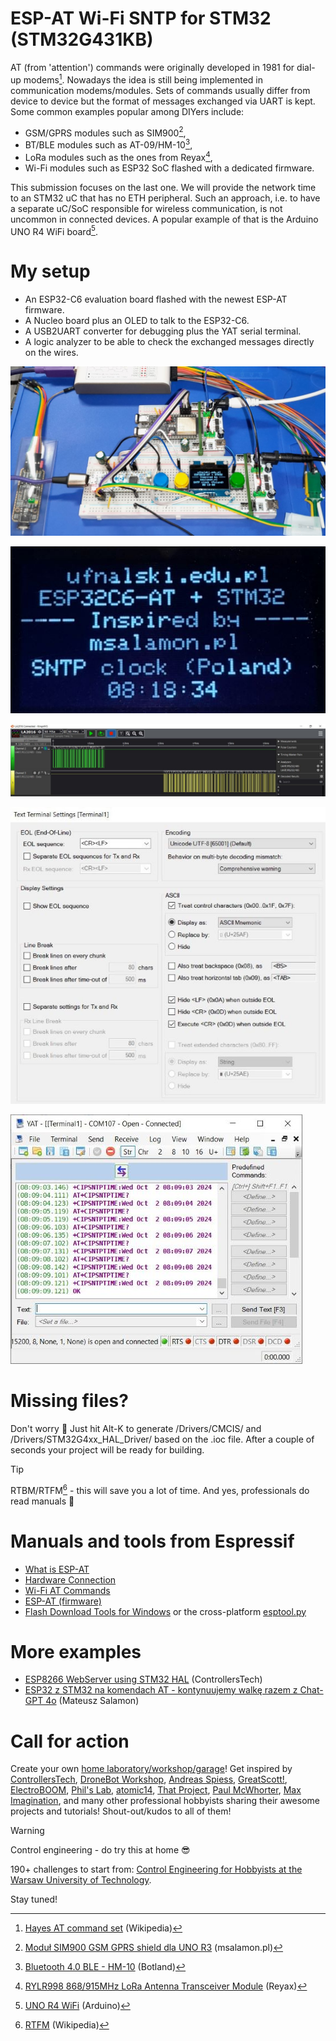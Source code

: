 # ESP-AT Wi-Fi SNTP for STM32 (STM32G431KB)
AT (from 'attention') commands were originally developed in 1981 for dial-up modems[^1]. Nowadays the idea is still being implemented in communication modems/modules. Sets of commands usually differ from device to device but the format of messages exchanged via UART is kept. Some common examples popular among DIYers include:
* GSM/GPRS modules such as SIM900[^2],
* BT/BLE modules such as AT-09/HM-10[^3],
* LoRa modules such as the ones from Reyax[^4],
* Wi-Fi modules such as ESP32 SoC flashed with a dedicated firmware.

This submission focuses on the last one. We will provide the network time to an STM32 uC that has no ETH peripheral. Such an approach, i.e. to have a separate uC/SoC responsible for wireless communication, is not uncommon in connected devices. A popular example of that is the Arduino UNO R4 WiFi board[^5].

[^1]: [Hayes AT command set](https://en.wikipedia.org/wiki/Hayes_AT_command_set) (Wikipedia)
[^2]: [Moduł SIM900 GSM GPRS shield dla UNO R3](https://sklep.msalamon.pl/produkt/modul-sim900-gsm-gprs-shield-dla-uno-r3/) (msalamon.pl)
[^3]: [Bluetooth 4.0 BLE - HM-10](https://botland.com.pl/moduly-bluetooth/8591-modul-bluetooth-40-ble-hm-10-33v5v-5904422311896.html) (Botland)
[^4]: [RYLR998 868/915MHz LoRa Antenna Transceiver Module](https://reyax.com//products/RYLR998) (Reyax)
[^5]: [UNO R4 WiFi](https://docs.arduino.cc/hardware/uno-r4-wifi/) (Arduino)

# My setup
* An ESP32-C6 evaluation board flashed with the newest ESP-AT firmware.
* A Nucleo board plus an OLED to talk to the ESP32-C6.
* A USB2UART converter for debugging plus the YAT serial terminal.
* A logic analyzer to be able to check the exchanged messages directly on the wires.

![ESP32-C6 AT SNTP in action](/Assets/Images/esp_at_sntp_in_action.jpg)

![ESP32-C6 AT SNTP OLED](/Assets/Images/esp_at_stm32_oled.jpg)

![ESP32-C6 AT SNTP logic analyzer](/Assets/Images/esp_at_logic_analyzer.JPG)

![ESP32-C6 AT SNTP YAT settings](/Assets/Images/esp_at_yat_settings.JPG)

![ESP32-C6 AT SNTP YAT terminal](/Assets/Images/esp_at_yat_terminal.JPG)

# Missing files?
Don't worry :slightly_smiling_face: Just hit Alt-K to generate /Drivers/CMCIS/ and /Drivers/STM32G4xx_HAL_Driver/ based on the .ioc file. After a couple of seconds your project will be ready for building.

> [!TIP]
> RTBM/RTFM[^6] - this will save you a lot of time. And yes, professionals do read manuals :slightly_smiling_face:

[^6]: [RTFM](https://en.wikipedia.org/wiki/RTFM) (Wikipedia)

# Manuals and tools from Espressif
* [What is ESP-AT](https://docs.espressif.com/projects/esp-at/en/latest/esp32c6/Get_Started/What_is_ESP-AT.html)
* [Hardware Connection](https://docs.espressif.com/projects/esp-at/en/latest/esp32c6/Get_Started/Hardware_connection.html)
* [Wi-Fi AT Commands](https://docs.espressif.com/projects/esp-at/en/latest/esp32c6/AT_Command_Set/Wi-Fi_AT_Commands.html)
* [ESP-AT (firmware)](https://github.com/espressif/esp-at)
* [Flash Download Tools for Windows](https://www.espressif.com/en/support/download/other-tools) or the cross-platform [esptool.py](https://github.com/espressif/esptool)

# More examples
* [ESP8266 WebServer using STM32 HAL](https://controllerstech.com/esp8266-webserver-using-stm32-hal/) (ControllersTech)
* [ESP32 z STM32 na komendach AT - kontynuujemy walkę razem z Chat-GPT 4o](https://www.youtube.com/watch?v=3Tv1ha1GIMQ) (Mateusz Salamon)

# Call for action
Create your own [home laboratory/workshop/garage](http://ufnalski.edu.pl/control_engineering_for_hobbyists/2024_dzien_popularyzacji_matematyki/Dzien_Popularyzacji_Matematyki_2024.pdf)! Get inspired by [ControllersTech](https://www.youtube.com/@ControllersTech), [DroneBot Workshop](https://www.youtube.com/@Dronebotworkshop), [Andreas Spiess](https://www.youtube.com/@AndreasSpiess), [GreatScott!](https://www.youtube.com/@greatscottlab), [ElectroBOOM](https://www.youtube.com/@ElectroBOOM), [Phil's Lab](https://www.youtube.com/@PhilsLab), [atomic14](https://www.youtube.com/@atomic14), [That Project](https://www.youtube.com/@ThatProject), [Paul McWhorter](https://www.youtube.com/@paulmcwhorter), [Max Imagination](https://www.youtube.com/@MaxImagination), and many other professional hobbyists sharing their awesome projects and tutorials! Shout-out/kudos to all of them!

> [!WARNING]
> Control engineering - do try this at home :sunglasses:

190+ challenges to start from: [Control Engineering for Hobbyists at the Warsaw University of Technology](http://ufnalski.edu.pl/control_engineering_for_hobbyists/Control_Engineering_for_Hobbyists_list_of_challenges.pdf).

Stay tuned!
